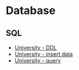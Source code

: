 # Database

## SQL
- [University - DDL](http://fondinfo.github.io/database/university-ddl.sql)
- [University - insert data](http://fondinfo.github.io/database/university-insert.sql)
- [University - query](http://fondinfo.github.io/database/university-ql.sql)
